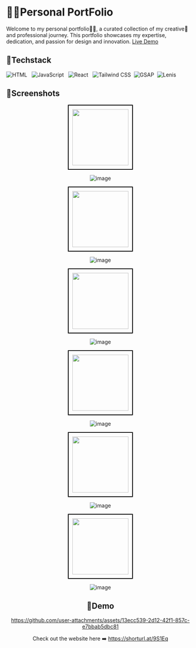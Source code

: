 
# 👨‍💻Personal PortFolio

Welcome to my personal portfolio👨‍💻, a curated collection of my creative🎨 and professional journey. This portfolio showcases my expertise, dedication, and passion for design and innovation. <a href="https://shorturl.at/9S1Eq" target="_blank">Live Demo</a>



## 📌Techstack
![HTML](https://img.shields.io/badge/HTML-E34F26?style=flat&logo=html5&logoColor=white) &nbsp; ![JavaScript](https://img.shields.io/badge/JavaScript-F7DF1E?style=flat&logo=javascript&logoColor=black) &nbsp; ![React](https://img.shields.io/badge/React-61DAFB?style=flat&logo=react&logoColor=black) &nbsp; ![Tailwind CSS](https://img.shields.io/badge/Tailwind_CSS-38B2AC?style=flat&logo=tailwindcss&logoColor=white) &nbsp;![GSAP](https://img.shields.io/badge/GSAP-React-brightgreen?style=flat&logo=greensock) &nbsp;![Lenis](https://img.shields.io/badge/Lenis-blue?style=flat&logo=react)




## 📌Screenshots

<center>

<img src="https://img.shields.io/badge/Home&nbsp;page-%230078D4?style=flat&colorB=%23A3E635" style="width:150px; padding:10px; border:2px solid black;">

![image](https://github.com/user-attachments/assets/014d83f3-494e-4551-b59e-6d2a222f9a9f)




<img src="https://img.shields.io/badge/About&nbsp;page-%230078D4?style=flat&colorB=%23A3E635" style="width:150px; padding:10px; border:2px solid black;">

![image](https://github.com/user-attachments/assets/32d67caf-9cfa-451e-a9c8-68d99b79e75f)




<img src="https://img.shields.io/badge/Work&nbsp;page-%230078D4?style=flat&colorB=%23A3E635" style="width:150px; padding:10px; border:2px solid black;">

![image](https://github.com/user-attachments/assets/29a0e0c7-899a-4736-aaf4-a10b16c66a4a)





<img src="https://img.shields.io/badge/Achievements&nbsp;page-%230078D4?style=flat&colorB=%23A3E635" style="width:150px; padding:10px; border:2px solid black;">

![image](https://github.com/user-attachments/assets/883e82e3-43ca-429b-974a-4ba96a62aaa1)




<img src="https://img.shields.io/badge/Contact&nbsp;page-%230078D4?style=flat&colorB=%23A3E635" style="width:150px; padding:10px; border:2px solid black;">

![image](https://github.com/user-attachments/assets/ff33078c-a6a9-4425-a2dd-a7be429b2fab)



<img src="https://img.shields.io/badge/Footer&nbsp;section-%230078D4?style=flat&colorB=%23A3E635" style="width:150px; padding:10px; border:2px solid black;">

![image](https://github.com/user-attachments/assets/7bebd362-155d-4f79-9b48-25c399319d59)




## 📌Demo

https://github.com/user-attachments/assets/13ecc539-2d12-42f1-857c-e7bbab5dbc81


Check out the website here ➡️ https://shorturl.at/9S1Eq
